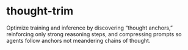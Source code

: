# thought-trim
Optimize training and inference by discovering “thought anchors,” reinforcing only strong reasoning steps, and compressing prompts so agents follow anchors not meandering chains of thought.
